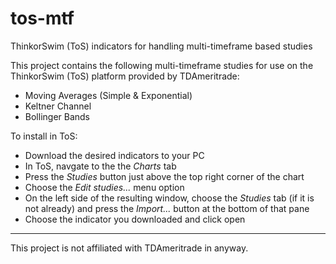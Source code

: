 # tos-mtf
ThinkorSwim (ToS) indicators for handling multi-timeframe based studies

This project contains the following multi-timeframe studies for use on the ThinkorSwim (ToS) platform provided by TDAmeritrade:

* Moving Averages (Simple & Exponential)
* Keltner Channel
* Bollinger Bands

To install in ToS:

* Download the desired indicators to your PC
* In ToS, navgate to the the *Charts* tab
* Press the *Studies* button just above the top right corner of the chart
* Choose the *Edit studies...* menu option
* On the left side of the resulting window, choose the *Studies* tab (if it is not already) and press the *Import...* button at the bottom of that pane
* Choose the indicator you downloaded and click open

***
This project is not affiliated with TDAmeritrade in anyway.
